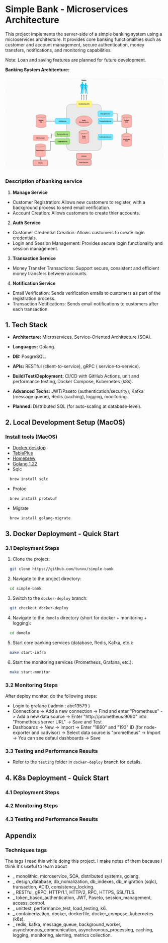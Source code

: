 # Simple Bank - Microservices Architecture

This project implements the server-side of a simple banking system using a microservices architecture. It provides core banking functionalities such as customer and account management, secure authentication, money transfers, notifications, and monitoring capabilities.

Note: Loan and saving features are planned for future development.

**Banking System Architecture:**

![Architecture Diagram](./SimpleBank.jpg)

### Description of banking service
1. **Manage Service**
  + Customer Registration: Allows new customers to register, with a background process to send email verification.
  + Account Creation: Allows customers to create thier accounts.
2. **Auth Service**
+ Customer Credential Creation: Allows customers to create login credentials.
+ Login and Session Management: Provides secure login functionality and session management.
3. **Transaction Service**
+ Money Transfer Transactions: Support secure, consistent and efficient money transfers between accounts.
4. **Notification Service**
- Email Verification: Sends verification emails to customers as part of the registration process.
- Transaction Notifications: Sends email notifications to customers after each transaction.

## 1. Tech Stack

+ **Architecture:** Microservices, Service-Oriented Architecture (SOA).

+ **Languages:** Golang.

+ **DB:** PosgreSQL.

+ **APIs:** RESTful (client-to-service), gRPC ( service-to-service).

+ **Build/Test/Deployment:** CI/CD with GitHub Actions, unit and performance testing, Docker Compose, Kubernetes (k8s).

+ **Advanced Techs:** JWT/Paseto (authentication/security), Kafka (message queue), Redis (caching), logging, monitoring.

+ **Planned:** Distributed SQL (for auto-scaling at database-level).

## 2. Local Development Setup (MacOS)
### Install tools (MacOS)
+ [Docker desktop](https://www.docker.com/products/docker-desktop)
+ [TablePlus](https://tableplus.com/)
+ [Homebrew](https://brew.sh/)
+ [Golang 1.22](https://golang.org/)
+ Sqlc
```bash
  brew install sqlc
```
+ Protoc
```bash
  brew install protobuf
```
+ Migrate
```bash
  brew install golang-migrate
```

## 3. Docker Deployment - Quick Start
### 3.1 Deployment Steps

1. Clone the project:
```bash
  git clone https://github.com/tunvx/simple-bank
```

2. Navigate to the project directory:
```bash
  cd simple-bank
```

3. Switch to the `docker-deploy` branch:
```bash
  git checkout docker-deploy
```

4. Navigate to the `domolo` directory (short for docker + monitoring + logging):
```bash
  cd domolo
```

5. Start core banking services (database, Redis, Kafka, etc.):
```bash
  make start-infra
```

6. Start the monitoring services (Prometheus, Grafana, etc.):
```bash
  make start-monitor
```

### 3.2 Monitoring Steps

After deploy monitor, do the following steps:
+ Login to grafana ( admin : abc13579 )
+ Connections -> Add a new connection -> Find and enter "Prometheus" -> Add a new data source -> Enter "http://prometheus:9090" into "Prometheus server URL" -> Save and Test
+ Dashboards -> New -> Import -> Enter "1860" and "193" ID (for node-exporter and cadvisor) -> Select data source is "prometheus" -> Import -> You can see defaul dashboards -> Save
### 3.3 Testing and Performance Results

+ Refer to the `testing` folder in `docker-deploy` branch for details.

## 4. K8s Deployment - Quick Start
### 4.1 Deployment Steps
### 4.2 Monitoring Steps
### 4.3 Testing and Performance Results

## Appendix

### Techniques tags 
The tags I read this while doing this project. I make notes of them because I think it's useful to learn about
+ _ monolithic, microservice, SOA, distributed systems, golang.
+ _ design_database, db_nomalization, db_indexes, db_migration (sqlc), transaction, ACID, consistency_locking.
+ _ RESTful, gRPC, HTTP/1.1, HTTP/2, RPC, HTTPS, SSL/TLS.
+ _ token_based_authentication, JWT, Paseto, session_management, access_control.
+ _ unittest, performance_test, load_testing, k6.
+ _ containerization, docker, dockerfile, docker_compose, kubernetes (k8s).
+ _ redis, kafka, message_queue, background_worker, asynchronous_communication, asynchronous_processing, caching, logging, monitoring, alerting, metrics collection.
